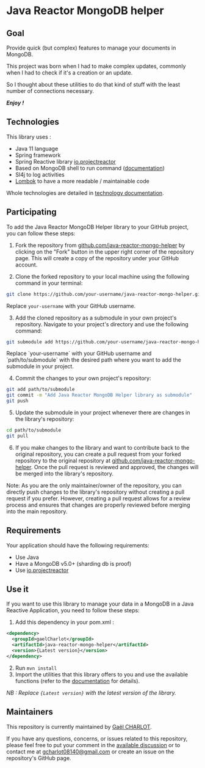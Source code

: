 # Java Reactor MongoDB helper

## Goal
Provide quick (but complex) features to manage your documents in MongoDB.

This project was born when I had to make complex updates, commonly when I had to check if it's a creation or an update.

So I thought about these utilities to do that kind of stuff with the least number of connections necessary.

***Enjoy !***

## Technologies
This library uses :
- Java 11 language
- Spring framework
- Spring Reactive library [io.projectreactor](https://projectreactor.io/docs)
- Based on MongoDB shell to run command ([documentation](https://www.mongodb.com/docs/manual/reference/command/))
- Sl4j to log activities
- [Lombok](https://projectlombok.org/features/) to have a more readable / maintainable code

Whole technologies are detailed in [technology documentation](docs/TECHNO.md).

## Participating
To add the Java Reactor MongoDB Helper library to your GitHub project, you can follow these steps:

1. Fork the repository from [github.com/java-reactor-mongo-helper](https://github.com/java-reactor-mongo-helper) by clicking on the "Fork" button in the upper right corner of the repository page. This will create a copy of the repository under your GitHub account.

2. Clone the forked repository to your local machine using the following command in your terminal:

```bash
git clone https://github.com/your-username/java-reactor-mongo-helper.git
```

Replace `your-username` with your GitHub username.

3. Add the cloned repository as a submodule in your own project's repository. Navigate to your project's directory and use the following command:

```bash
git submodule add https://github.com/your-username/java-reactor-mongo-helper.git path/to/submodule
```

Replace \`your-username\` with your GitHub username and \`path/to/submodule\` with the desired path where you want to add the submodule in your project.

4. Commit the changes to your own project's repository:

```bash
git add path/to/submodule
git commit -m "Add Java Reactor MongoDB Helper library as submodule"
git push
```

5. Update the submodule in your project whenever there are changes in the library's repository:
```bash
cd path/to/submodule
git pull
```

6. If you make changes to the library and want to contribute back to the original repository, you can create a pull request from your forked repository to the original repository at [github.com/java-reactor-mongo-helper](https://github.com/java-reactor-mongo-helper). Once the pull request is reviewed and approved, the changes will be merged into the library's repository.

Note: As you are the only maintainer/owner of the repository, you can directly push changes to the library's repository without creating a pull request if you prefer. However, creating a pull request allows for a review process and ensures that changes are properly reviewed before merging into the main repository.


## Requirements
Your application should have the following requirements:
- Use Java
- Have a MongoDB v5.0+ (sharding db is proof)
- Use [io.projectreactor](https://projectreactor.io/docs)

## Use it
If you want to use this library to manage your data in a MongoDB in a Java Reactive Application, you need to follow these steps:
1. Add this dependency in your pom.xml :
```xml
<dependency>
  <groupId>gaelCharlot</groupId>
  <artifactId>java-reactor-mongo-helper</artifactId>
  <version>{Latest version}</version>
</dependency>
```
2. Run `mvn install`
3. Import the utilities that this library offers to you and use the available functions (refer to the [documentation](http://www.mongohelper.documentation/) for details).

_NB : Replace `{Latest version}` with the latest version of the library._

## Maintainers
This repository is currently maintained by [Gaël CHARLOT](https://github.com/gaelCharlot).

If you have any questions, concerns, or issues related to this repository, please feel free to put your comment in the [available discussion](https://github.com/gaelCharlot/java-reactor-mongo-helper/discussions/1) or to contact me at [gcharlot08140@gmail.com]() or create an issue on the repository's GitHub page.
